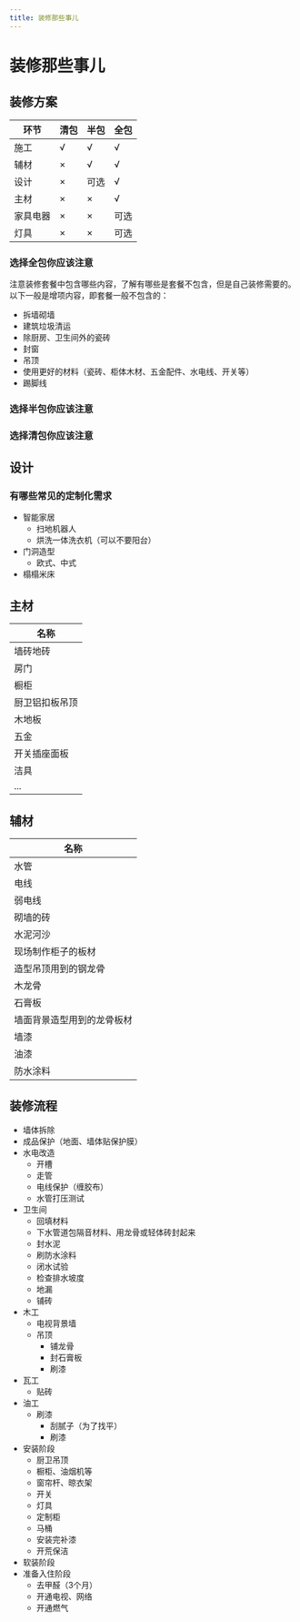 ```yaml
---
title: 装修那些事儿
---
```



# 装修那些事儿

## 装修方案

| 环节   | 清包  | 半包   | 全包  |
|------|-----|------|-----|
| 施工   | √   | √    | √   |
| 辅材   | ×   | √    | √   |
| 设计   | ×   | 可选   | √   |
| 主材   | ×   | ×    | √   |
| 家具电器 | ×   | ×    | 可选  |
| 灯具   | ×   | ×    | 可选  |


### 选择全包你应该注意

注意装修套餐中包含哪些内容，了解有哪些是套餐不包含，但是自己装修需要的。  
以下一般是增项内容，即套餐一般不包含的：  
* 拆墙砌墙
* 建筑垃圾清运
* 除厨房、卫生间外的瓷砖
* 封窗
* 吊顶
* 使用更好的材料（瓷砖、柜体木材、五金配件、水电线、开关等）
* 踢脚线


### 选择半包你应该注意

### 选择清包你应该注意


## 设计

### 有哪些常见的定制化需求

* 智能家居
  * 扫地机器人
  * 烘洗一体洗衣机（可以不要阳台）
* 门洞造型
  * 欧式、中式
* 榻榻米床


## 主材

| 名称      |
|---------|
| 墙砖地砖    |
| 房门      |
| 橱柜      |
| 厨卫铝扣板吊顶 |
| 木地板     |
| 五金      |
| 开关插座面板  |
| 洁具      |
| ...     |

## 辅材

| 名称            |
|---------------|
| 水管            |
| 电线            |
| 弱电线           |
| 砌墙的砖          |
| 水泥河沙          |
| 现场制作柜子的板材     |
| 造型吊顶用到的钢龙骨    |
| 木龙骨           |
| 石膏板           |
| 墙面背景造型用到的龙骨板材 |
| 墙漆            |
| 油漆            |
| 防水涂料          |





## 装修流程

* 墙体拆除
* 成品保护（地面、墙体贴保护膜）
* 水电改造
  * 开槽
  * 走管
  * 电线保护（缠胶布）
  * 水管打压测试
* 卫生间
  * 回填材料
  * 下水管道包隔音材料、用龙骨或轻体砖封起来
  * 封水泥
  * 刷防水涂料
  * 闭水试验
  * 检查排水坡度
  * 地漏
  * 铺砖
* 木工
  * 电视背景墙
  * 吊顶
    * 铺龙骨
    * 封石膏板
    * 刷漆
* 瓦工
  * 贴砖
* 油工
  * 刷漆
    * 刮腻子（为了找平）
    * 刷漆
* 安装阶段
  * 厨卫吊顶
  * 橱柜、油烟机等
  * 窗帘杆、晾衣架
  * 开关
  * 灯具
  * 定制柜
  * 马桶
  * 安装完补漆
  * 开荒保洁
* 软装阶段
* 准备入住阶段
  * 去甲醛（3个月）
  * 开通电视、网络
  * 开通燃气

